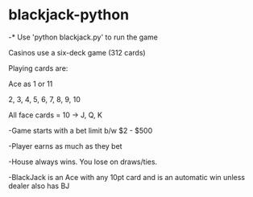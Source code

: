 # blackjack-python
-* Use 'python blackjack.py' to run the game

Casinos use a six-deck game (312 cards)

Playing cards are:

Ace as 1 or 11

2, 3, 4, 5, 6, 7, 8, 9, 10

All face cards = 10  -> J, Q, K

-Game starts with a bet limit b/w $2 - $500

-Player earns as much as they bet

-House always wins. You lose on draws/ties.

-BlackJack is an Ace with any 10pt card and is an automatic win unless dealer also has BJ
